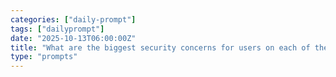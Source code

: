 ```yaml
---
categories: ["daily-prompt"]
tags: ["dailyprompt"]
date: "2025-10-13T06:00:00Z"
title: "What are the biggest security concerns for users on each of the major operating systems?"
type: "prompts"
---
```

